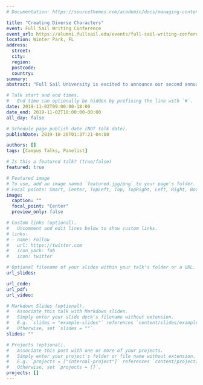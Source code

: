 ```yaml
---
# Documentation: https://sourcethemes.com/academic/docs/managing-content/

title: "Creating Diverse Characters"
event: Full Sail Writing Conference
event_url: https://alumni.fullsail.edu/events/full-sail-writing-conference-2019
location: Winter Park, FL
address:
  street:
  city:
  region:
  postcode:
  country:
summary:
abstract: "Full Sail University is excited to announce our second annual Full Sail Writing Conference! This event is open to all alumni, students, faculty and staff. Our conference focuses on all kinds of writing: from novels to screenwriting, social media writing to comics, and from short stories to games. If you need to write it, we want to talk about it."

# Talk start and end times.
#   End time can optionally be hidden by prefixing the line with `#`.
date: 2019-11-02T09:00:00-18:00
date_end: 2019-11-02T18:00:00-00:00
all_day: false

# Schedule page publish date (NOT talk date).
publishDate: 2019-10-26T01:37:21-04:00

authors: []
tags: [Campus Talks, Panelist]

# Is this a featured talk? (true/false)
featured: true

# Featured image
# To use, add an image named `featured.jpg/png` to your page's folder.
# Focal points: Smart, Center, TopLeft, Top, TopRight, Left, Right, BottomLeft, Bottom, BottomRight.
image:
  caption: ""
  focal_point: "Center"
  preview_only: false

# Custom links (optional).
#   Uncomment and edit lines below to show custom links.
# links:
# - name: Follow
#   url: https://twitter.com
#   icon_pack: fab
#   icon: twitter

# Optional filename of your slides within your talk's folder or a URL.
url_slides:

url_code:
url_pdf:
url_video:

# Markdown Slides (optional).
#   Associate this talk with Markdown slides.
#   Simply enter your slide deck's filename without extension.
#   E.g. `slides = "example-slides"` references `content/slides/example-slides.md`.
#   Otherwise, set `slides = ""`.
slides: ""

# Projects (optional).
#   Associate this post with one or more of your projects.
#   Simply enter your project's folder or file name without extension.
#   E.g. `projects = ["internal-project"]` references `content/project/deep-learning/index.md`.
#   Otherwise, set `projects = []`.
projects: []
---
```

